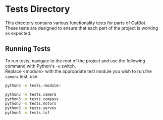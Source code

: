 # Tests Directory

This directory contains various functionality tests for parts of CatBot. \
These tests are designed to ensure that each part of the project is working as expected.

## Running Tests

To run tests, navigate to the root of the project and use the following command with Python's `-m` switch. \
Replace \<module> with the appropriate test module you wish to run.the `camera` test, use:

```bash
python3 -m tests.<module>

python3 -m tests.camera
python3 -m tests.compass
python3 -m tests.motors
python3 -m tests.servos
python3 -m tests.tof
```
